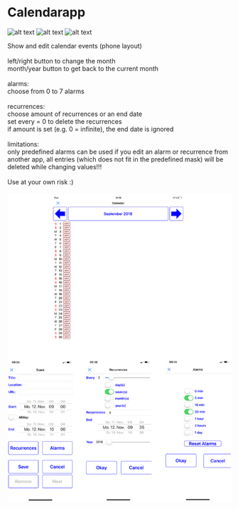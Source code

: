 # Calendarapp

![alt text](https://img.shields.io/badge/iOS-11.x-lightgrey.svg?style=plastic "iOS 11.x")
![alt text](https://img.shields.io/badge/Pythonista-3.2-green.svg?style=plastic "Pythonista 3.2")
![alt text](https://img.shields.io/badge/Python-3.6-blue.svg?style=plastic "Python 3.6")

Show and edit calendar events (phone layout)<br />
<br />
left/right button to change the month<br />
month/year button to get back to the current month<br />
<br />
alarms:<br />
choose from 0 to 7 alarms<br />
<br />
recurrences:<br />
choose amount of recurrences or an end date<br />
set every = 0 to delete the recurrences<br />
if amount is set (e.g. 0 = infinite), the end date is ignored<br />
<br />
limitations:<br />
only predefined alarms can be used
if you edit an alarm or recurrence from another app, all entries (which does not fit in the predefined mask) will be deleted while changing values!!!<br />
<br />
Use at your own risk :)<br />
<br />
![](calendarapp.png)
